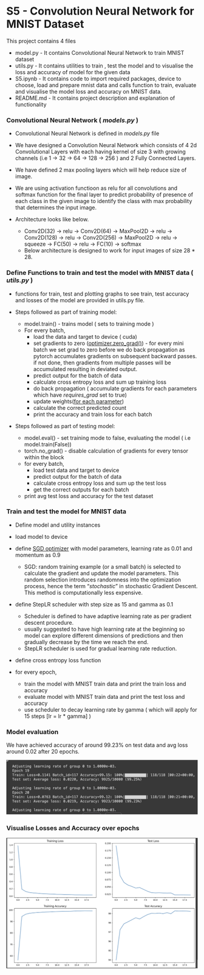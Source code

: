 # S5 - Convolution Neural Network for MNIST Dataset

This project contains 4 files

* model.py - It contains Convolutional Neural Network to train MNIST dataset
* utils.py - It contains utilities to train , test the model and to visualise the loss and accuracy of model for the given data
* S5.ipynb - It contains code to import required packages, device to choose, load and prepare mnist data and calls function to train, evaluate and visualise the model loss and accuracy on MNIST data.
* README.md - It contains project description and explanation of functionality

### Convolutional Neural Network ( ***models.py*** )

* Convolutional Neural Network is defined in *models.py* file

* We have designed a Convolution Neural Network which consists of 4 2d Convolutional Layers with each having kernel of size 3 with growing channels (i.e 1 -> 32 -> 64 -> 128 -> 256 ) and 2 Fully Connected Layers.

* We have defined 2 max pooling layers which will help reduce size of image.

* We are using activation functioon as relu for all convolutions and softmax function for the final layer to predict probability of presence of each class in the given image to identify the class with max probability that determines the input image.

* Architecture looks like below.
  * Conv2D(32) -> relu -> Conv2D(64) -> MaxPool2D -> relu -> Conv2D(128)  -> relu -> Conv2D(256) -> MaxPool2D -> relu -> squeeze -> FC(50) -> relu -> FC(10) -> softmax
  * Below architecture is designed to work for input images of size 28 * 28.

### Define Functions to train and test the model with MNIST data ( ***utils.py*** )

* functions for train, test and plotting graphs to see train, test accuracy and losses of the model are provided in utils.py file.

* Steps followed as part of training model:
  * model.train() - trains model ( sets to training mode )
  * For every batch,
    * load the data and target to device ( cuda)
    * set gradients to zero ([optimizer.zero_grad()](https://stackoverflow.com/questions/48001598/why-do-we-need-to-call-zero-grad-in-pytorch)) - for every mini batch we set grad to zero before we do back propagation as pytorch accumulates gradients on subsequent backward passes. if not done, then gradients from multiple passes will be accumulated resulting in deviated output.
    * predict output for the batch of data
    * calculate cross entropy loss and sum up training loss
    * do back propagation ( accumulate gradients for each parameters which have *requires_grad* set to true) 
    * update weights([for each parameter](https://discuss.pytorch.org/t/what-does-the-backward-function-do/9944))
    * calculate the correct predicted count
    * print the accuracy and train loss for each batch

* Steps followed as part of testing model:
  * model.eval() - set training mode to false, evaluating the model ( i.e model.train(False))
  * torch.no_grad() - disable calculation of gradients for every tensor within the block
  * for every batch,
    * load test data and target to device
    * predict output for the batch of data
    * calculate cross entropy loss and sum up the test loss
    * get the correct outputs for each batch
  * print avg test loss  and accuracy for the test dataset

### Train and test the model for MNIST data

* Define model and utility instances
* load model to device
* define [SGD optimizer](https://pytorch.org/docs/stable/generated/torch.optim.SGD.html#sgd) with model parameters, learning rate as 0.01 and momentum as 0.9 
  * SGD: random training example (or a small batch) is selected to calculate the gradient and update the model parameters. This random selection introduces randomness into the optimization process, hence the term “*stochastic*” in stochastic Gradient Descent. This method is computationally less expensive.


* define StepLR scheduler with step size as 15 and gamma as 0.1
  * Scheduler is defined to have adaptive learning rate as per gradient descent procedure.
  * usually suggested to have high learning rate at the beginning so model can explore different dimensions of predictions and then gradually decrease by the time we reach the end.
  * StepLR scheduler is used for gradual learning rate reduction.
* define cross entropy loss function
* for every epoch,
  * train the model with MNIST train data and print the train loss and accuracy
  * evaluate model with MNIST train data and print the test loss and accuracy
  * use scheduler to decay learning rate by gamma ( which will apply for 15 steps [lr = lr * gamma] )

### Model evaluation

We have achieved accuracy of around 99.23% on test data and avg loss around 0.02 after 20 epochs.

![Alt Text](img2.png)


### Visualise Losses and Accuracy over epochs


![Alt Text](img1.png)





